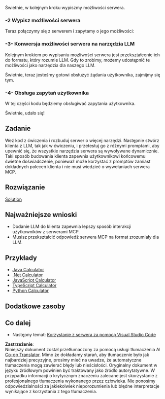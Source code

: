 <!--
CO_OP_TRANSLATOR_METADATA:
{
  "original_hash": "904b689eda5a68cbafe656d53f9787c7",
  "translation_date": "2025-06-17T18:48:49+00:00",
  "source_file": "03-GettingStarted/03-llm-client/README.md",
  "language_code": "pl"
}
-->
Świetnie, w kolejnym kroku wypiszmy możliwości serwera.

### -2 Wypisz możliwości serwera

Teraz połączymy się z serwerem i zapytamy o jego możliwości: 

### -3- Konwersja możliwości serwera na narzędzia LLM

Kolejnym krokiem po wypisaniu możliwości serwera jest przekształcenie ich do formatu, który rozumie LLM. Gdy to zrobimy, możemy udostępnić te możliwości jako narzędzia dla naszego LLM.

Świetnie, teraz jesteśmy gotowi obsłużyć żądania użytkownika, zajmijmy się tym.

### -4- Obsługa zapytań użytkownika

W tej części kodu będziemy obsługiwać zapytania użytkownika.

Świetnie, udało się!

## Zadanie

Weź kod z ćwiczenia i rozbuduj serwer o więcej narzędzi. Następnie stwórz klienta z LLM, tak jak w ćwiczeniu, i przetestuj go z różnymi promptami, aby upewnić się, że wszystkie narzędzia serwera są wywoływane dynamicznie. Taki sposób budowania klienta zapewnia użytkownikowi końcowemu świetne doświadczenie, ponieważ może korzystać z promptów zamiast dokładnych poleceń klienta i nie musi wiedzieć o wywołaniach serwera MCP.

## Rozwiązanie

[Solution](/03-GettingStarted/03-llm-client/solution/README.md)

## Najważniejsze wnioski

- Dodanie LLM do klienta zapewnia lepszy sposób interakcji użytkowników z serwerami MCP.
- Musisz przekształcić odpowiedź serwera MCP na format zrozumiały dla LLM.

## Przykłady

- [Java Calculator](../samples/java/calculator/README.md)
- [.Net Calculator](../../../../03-GettingStarted/samples/csharp)
- [JavaScript Calculator](../samples/javascript/README.md)
- [TypeScript Calculator](../samples/typescript/README.md)
- [Python Calculator](../../../../03-GettingStarted/samples/python)

## Dodatkowe zasoby

## Co dalej

- Następny temat: [Korzystanie z serwera za pomocą Visual Studio Code](/03-GettingStarted/04-vscode/README.md)

**Zastrzeżenie**:  
Niniejszy dokument został przetłumaczony za pomocą usługi tłumaczenia AI [Co-op Translator](https://github.com/Azure/co-op-translator). Mimo że dokładamy starań, aby tłumaczenie było jak najbardziej precyzyjne, prosimy mieć na uwadze, że automatyczne tłumaczenia mogą zawierać błędy lub nieścisłości. Oryginalny dokument w języku źródłowym powinien być traktowany jako źródło autorytatywne. W przypadku informacji o krytycznym znaczeniu zalecane jest skorzystanie z profesjonalnego tłumaczenia wykonanego przez człowieka. Nie ponosimy odpowiedzialności za jakiekolwiek nieporozumienia lub błędne interpretacje wynikające z korzystania z tego tłumaczenia.